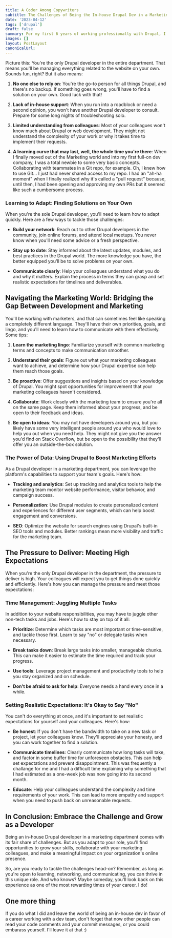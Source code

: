 ```yaml
---
title: A Coder Among Copywriters
subtitle: The Challenges of Being the In-house Drupal Dev in a Marketing Department
date: '2023-04-12'
tags: ['drupal']
draft: false
summary: For my first 6 years of working professionally with Drupal, I was the web guy in the Marketing Department of a hospital. When I moved on from that job, I went to a university, where for 2 more years I was the Drupal person in the Marketing department. In both cases, I was the only one in the room who knew what I did or how I did it.
images: []
layout: PostLayout
canonicalUrl:
---
```


Picture this: You're the only Drupal developer in the entire department. That means you'll be managing everything related to the website on your own. Sounds fun, right? But it also means:

1. **No one else to rely on**: You're the go-to person for all things Drupal, and there's no backup. If something goes wrong, you'll have to find a solution on your own. Good luck with that!

2. **Lack of in-house support**: When you run into a roadblock or need a second opinion, you won't have another Drupal developer to consult. Prepare for some long nights of troubleshooting solo.

3. **Limited understanding from colleagues**: Most of your colleagues won't know much about Drupal or web development. They might not understand the complexity of your work or why it takes time to implement their requests.

4. **A learning curve that may last, well, the whole time you're there**: When I finally moved out of the Marketing world and into my first full-on dev company, I was a total newbie to some very basic concepts. Collaborating with teammates in a Git repo, for example. Oh, I knew how to use Git... I just had never shared access to my repo. I had an "ah-ha moment" when I finally realized why it's called a "pull request" because, until then, I had been opening and approving my own PRs but it seemed like such a cumbersome process.

### Learning to Adapt: Finding Solutions on Your Own

When you're the sole Drupal developer, you'll need to learn how to adapt quickly. Here are a few ways to tackle those challenges:

- **Build your network**: Reach out to other Drupal developers in the community, join online forums, and attend local meetups. You never know when you'll need some advice or a fresh perspective.
- **Stay up to date**: Stay informed about the latest updates, modules, and best practices in the Drupal world. The more knowledge you have, the better equipped you'll be to solve problems on your own.

- **Communicate clearly**: Help your colleagues understand what you do and why it matters. Explain the process in terms they can grasp and set realistic expectations for timelines and deliverables.

## Navigating the Marketing World: Bridging the Gap Between Development and Marketing

You'll be working with marketers, and that can sometimes feel like speaking a completely different language. They'll have their own priorities, goals, and lingo, and you'll need to learn how to communicate with them effectively. Some tips:

1. **Learn the marketing lingo**: Familiarize yourself with common marketing terms and concepts to make communication smoother.

2. **Understand their goals**: Figure out what your marketing colleagues want to achieve, and determine how your Drupal expertise can help them reach those goals.

3. **Be proactive**: Offer suggestions and insights based on your knowledge of Drupal. You might spot opportunities for improvement that your marketing colleagues haven't considered.

4. **Collaborate**: Work closely with the marketing team to ensure you're all on the same page. Keep them informed about your progress, and be open to their feedback and ideas.

5. **Be open to ideas**: You may not have developers around you, but you likely have some very intelligent people around you who would love to help you out when you need help. They might not give you the answer you'd find on Stack Overflow, but be open to the possibility that they'll offer you an outside-the-box solution.

### The Power of Data: Using Drupal to Boost Marketing Efforts

As a Drupal developer in a marketing department, you can leverage the platform's capabilities to support your team's goals. Here's how:

- **Tracking and analytics**: Set up tracking and analytics tools to help the marketing team monitor website performance, visitor behavior, and campaign success.

- **Personalization**: Use Drupal modules to create personalized content and experiences for different user segments, which can help boost engagement and conversions.

- **SEO**: Optimize the website for search engines using Drupal's built-in SEO tools and modules. Better rankings mean more visibility and traffic for the marketing team.

## The Pressure to Deliver: Meeting High Expectations

When you're the only Drupal developer in the department, the pressure to deliver is high. Your colleagues will expect you to get things done quickly and efficiently. Here's how you can manage the pressure and meet those expectations:

### Time Management: Juggling Multiple Tasks

In addition to your website responsibilities, you may have to juggle other non-tech tasks and jobs. Here's how to stay on top of it all:

- **Prioritize**: Determine which tasks are most important or time-sensitive, and tackle those first. Learn to say "no" or delegate tasks when necessary.
- **Break tasks down**: Break large tasks into smaller, manageable chunks. This can make it easier to estimate the time required and track your progress.
- **Use tools**: Leverage project management and productivity tools to help you stay organized and on schedule.

- **Don't be afraid to ask for help**: Everyone needs a hand every once in a while.

### Setting Realistic Expectations: It's Okay to Say "No"

You can't do everything at once, and it's important to set realistic expectations for yourself and your colleagues. Here's how:

- **Be honest**: If you don't have the bandwidth to take on a new task or project, let your colleagues know. They'll appreciate your honesty, and you can work together to find a solution.
- **Communicate timelines**: Clearly communicate how long tasks will take, and factor in some buffer time for unforeseen obstacles. This can help set expectations and prevent disappointment. This was frequently a challange for me and I had a difficult time explaining why something that I had estimated as a one-week job was now going into its second month.

- **Educate**: Help your colleagues understand the complexity and time requirements of your work. This can lead to more empathy and support when you need to push back on unreasonable requests.

## In Conclusion: Embrace the Challenge and Grow as a Developer

Being an in-house Drupal developer in a marketing department comes with its fair share of challenges. But as you adapt to your role, you'll find opportunities to grow your skills, collaborate with your marketing colleagues, and make a meaningful impact on your organization's online presence.

So, are you ready to tackle the challenges head-on? Remember, as long as you're open to learning, networking, and communicating, you can thrive in this unique role. And who knows? Maybe someday, you'll look back on this experience as one of the most rewarding times of your career. I do!

## One more thing

If you do what I did and leave the world of being an in-house dev in favor of a career working with a dev team, don't forget that now other people can read your code comments and your commit messages, or you could embarass yourself. I'll leave it at that :)
